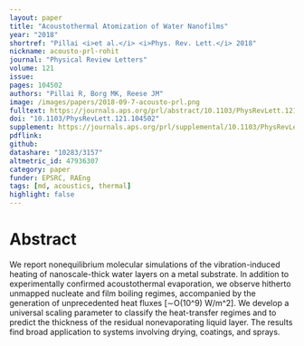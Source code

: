 ```yaml
---
layout: paper
title: "Acoustothermal Atomization of Water Nanofilms"
year: "2018"
shortref: "Pillai <i>et al.</i> <i>Phys. Rev. Lett.</i> 2018"
nickname: acousto-prl-rohit
journal: "Physical Review Letters"
volume: 121
issue:
pages: 104502
authors: "Pillai R, Borg MK, Reese JM"
image: /images/papers/2018-09-7-acousto-prl.png
fulltext: https://journals.aps.org/prl/abstract/10.1103/PhysRevLett.121.104502
doi: "10.1103/PhysRevLett.121.104502" 
supplement: https://journals.aps.org/prl/supplemental/10.1103/PhysRevLett.121.104502/Supplementary-modified.pdf
pdflink: 
github:
datashare: "10283/3157"
altmetric_id: 47936307
category: paper
funder: EPSRC, RAEng
tags: [md, acoustics, thermal]
highlight: false
---
```


# Abstract 

We report nonequilibrium molecular simulations of the vibration-induced heating of nanoscale-thick water layers on a metal substrate. In addition to experimentally confirmed acoustothermal evaporation, we observe hitherto unmapped nucleate and film boiling regimes, accompanied by the generation of unprecedented heat fluxes [∼O(10^9) W/m^2]. We develop a universal scaling parameter to classify the heat-transfer regimes and to predict the thickness of the residual nonevaporating liquid layer. The results find broad application to systems involving drying, coatings, and sprays.

